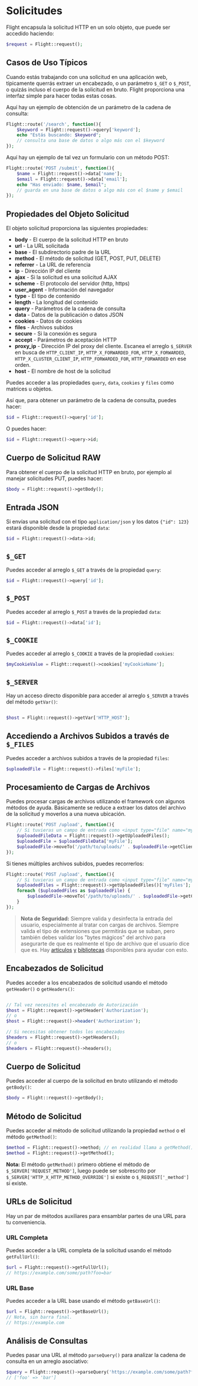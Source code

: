 # Solicitudes

Flight encapsula la solicitud HTTP en un solo objeto, que puede ser
accedido haciendo:

```php
$request = Flight::request();
```

## Casos de Uso Típicos

Cuando estás trabajando con una solicitud en una aplicación web, típicamente querrás
extraer un encabezado, o un parámetro `$_GET` o `$_POST`, o quizás
incluso el cuerpo de la solicitud en bruto. Flight proporciona una interfaz simple para hacer todas estas cosas.

Aquí hay un ejemplo de obtención de un parámetro de la cadena de consulta:

```php
Flight::route('/search', function(){
	$keyword = Flight::request()->query['keyword'];
	echo "Estás buscando: $keyword";
	// consulta una base de datos o algo más con el $keyword
});
```

Aquí hay un ejemplo de tal vez un formulario con un método POST:

```php
Flight::route('POST /submit', function(){
	$name = Flight::request()->data['name'];
	$email = Flight::request()->data['email'];
	echo "Has enviado: $name, $email";
	// guarda en una base de datos o algo más con el $name y $email
});
```

## Propiedades del Objeto Solicitud

El objeto solicitud proporciona las siguientes propiedades:

- **body** - El cuerpo de la solicitud HTTP en bruto
- **url** - La URL solicitada
- **base** - El subdirectorio padre de la URL
- **method** - El método de solicitud (GET, POST, PUT, DELETE)
- **referrer** - La URL de referencia
- **ip** - Dirección IP del cliente
- **ajax** - Si la solicitud es una solicitud AJAX
- **scheme** - El protocolo del servidor (http, https)
- **user_agent** - Información del navegador
- **type** - El tipo de contenido
- **length** - La longitud del contenido
- **query** - Parámetros de la cadena de consulta
- **data** - Datos de la publicación o datos JSON
- **cookies** - Datos de cookies
- **files** - Archivos subidos
- **secure** - Si la conexión es segura
- **accept** - Parámetros de aceptación HTTP
- **proxy_ip** - Dirección IP del proxy del cliente. Escanea el arreglo `$_SERVER` en busca de `HTTP_CLIENT_IP`, `HTTP_X_FORWARDED_FOR`, `HTTP_X_FORWARDED`, `HTTP_X_CLUSTER_CLIENT_IP`, `HTTP_FORWARDED_FOR`, `HTTP_FORWARDED` en ese orden.
- **host** - El nombre de host de la solicitud

Puedes acceder a las propiedades `query`, `data`, `cookies` y `files`
como matrices u objetos.

Así que, para obtener un parámetro de la cadena de consulta, puedes hacer:

```php
$id = Flight::request()->query['id'];
```

O puedes hacer:

```php
$id = Flight::request()->query->id;
```

## Cuerpo de Solicitud RAW

Para obtener el cuerpo de la solicitud HTTP en bruto, por ejemplo al manejar solicitudes PUT,
puedes hacer:

```php
$body = Flight::request()->getBody();
```

## Entrada JSON

Si envías una solicitud con el tipo `application/json` y los datos `{"id": 123}`
estará disponible desde la propiedad `data`:

```php
$id = Flight::request()->data->id;
```

## `$_GET`

Puedes acceder al arreglo `$_GET` a través de la propiedad `query`:

```php
$id = Flight::request()->query['id'];
```

## `$_POST`

Puedes acceder al arreglo `$_POST` a través de la propiedad `data`:

```php
$id = Flight::request()->data['id'];
```

## `$_COOKIE`

Puedes acceder al arreglo `$_COOKIE` a través de la propiedad `cookies`:

```php
$myCookieValue = Flight::request()->cookies['myCookieName'];
```

## `$_SERVER`

Hay un acceso directo disponible para acceder al arreglo `$_SERVER` a través del método `getVar()`:

```php

$host = Flight::request()->getVar['HTTP_HOST'];
```

## Accediendo a Archivos Subidos a través de `$_FILES`

Puedes acceder a archivos subidos a través de la propiedad `files`:

```php
$uploadedFile = Flight::request()->files['myFile'];
```

## Procesamiento de Cargas de Archivos

Puedes procesar cargas de archivos utilizando el framework con algunos métodos de ayuda. Básicamente
se reduce a extraer los datos del archivo de la solicitud y moverlos a una nueva ubicación.

```php
Flight::route('POST /upload', function(){
	// Si tuvieras un campo de entrada como <input type="file" name="myFile">
	$uploadedFileData = Flight::request()->getUploadedFiles();
	$uploadedFile = $uploadedFileData['myFile'];
	$uploadedFile->moveTo('/path/to/uploads/' . $uploadedFile->getClientFilename());
});
```

Si tienes múltiples archivos subidos, puedes recorrerlos:

```php
Flight::route('POST /upload', function(){
	// Si tuvieras un campo de entrada como <input type="file" name="myFiles[]">
	$uploadedFiles = Flight::request()->getUploadedFiles()['myFiles'];
	foreach ($uploadedFiles as $uploadedFile) {
		$uploadedFile->moveTo('/path/to/uploads/' . $uploadedFile->getClientFilename());
	}
});
```

> **Nota de Seguridad:** Siempre valida y desinfecta la entrada del usuario, especialmente al tratar con cargas de archivos. Siempre valida el tipo de extensiones que permitirás que se suban, pero también debes validar los "bytes mágicos" del archivo para asegurarte de que es realmente el tipo de archivo que el usuario dice que es. Hay [artículos](https://dev.to/yasuie/php-file-upload-check-uploaded-files-with-magic-bytes-54oe) [y](https://amazingalgorithms.com/snippets/php/detecting-the-mime-type-of-an-uploaded-file-using-magic-bytes/) [bibliotecas](https://github.com/RikudouSage/MimeTypeDetector) disponibles para ayudar con esto.

## Encabezados de Solicitud

Puedes acceder a los encabezados de solicitud usando el método `getHeader()` o `getHeaders()`:

```php

// Tal vez necesites el encabezado de Autorización
$host = Flight::request()->getHeader('Authorization');
// o
$host = Flight::request()->header('Authorization');

// Si necesitas obtener todos los encabezados
$headers = Flight::request()->getHeaders();
// o
$headers = Flight::request()->headers();
```

## Cuerpo de Solicitud

Puedes acceder al cuerpo de la solicitud en bruto utilizando el método `getBody()`:

```php
$body = Flight::request()->getBody();
```

## Método de Solicitud

Puedes acceder al método de solicitud utilizando la propiedad `method` o el método `getMethod()`:

```php
$method = Flight::request()->method; // en realidad llama a getMethod()
$method = Flight::request()->getMethod();
```

**Nota:** El método `getMethod()` primero obtiene el método de `$_SERVER['REQUEST_METHOD']`, luego puede ser sobrescrito 
por `$_SERVER['HTTP_X_HTTP_METHOD_OVERRIDE']` si existe o `$_REQUEST['_method']` si existe.

## URLs de Solicitud

Hay un par de métodos auxiliares para ensamblar partes de una URL para tu conveniencia.

### URL Completa

Puedes acceder a la URL completa de la solicitud usando el método `getFullUrl()`:

```php
$url = Flight::request()->getFullUrl();
// https://example.com/some/path?foo=bar
```
### URL Base

Puedes acceder a la URL base usando el método `getBaseUrl()`:

```php
$url = Flight::request()->getBaseUrl();
// Nota, sin barra final.
// https://example.com
```

## Análisis de Consultas

Puedes pasar una URL al método `parseQuery()` para analizar la cadena de consulta en un arreglo asociativo:

```php
$query = Flight::request()->parseQuery('https://example.com/some/path?foo=bar');
// ['foo' => 'bar']
```